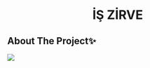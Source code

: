 <div align="center">
  <h1 align="center">İŞ ZİRVE</h1>
</div>

## About The Project✨
![](https://github.com/dilarauluturhan/is-zirve/assets/120499369/0cf89d36-2f6b-4904-9071-8155e0a7d96d)
